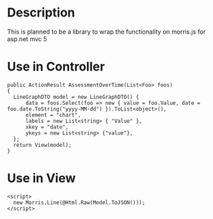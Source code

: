 Description
==
This is planned to be a library to wrap the functionality on morris.js for asp.net mvc 5

Use in Controller
==
```
public ActionResult AssessmentOverTime(List<Foo> foos)
{
  LineGraphDTO model = new LineGraphDTO() {
      data = foos.Select(foo => new { value = foo.Value, date = foo.date.ToString("yyyy-MM-dd") }).ToList<object>(),
      element = "chart",
      labels = new List<string> { "Value" },
      xkey = "date",
      ykeys = new List<string> {"value"},
  };
  return View(model);
}
```

Use in View
==
```
<script>
  new Morris.Line(@Html.Raw(Model.ToJSON()));
</script>
```